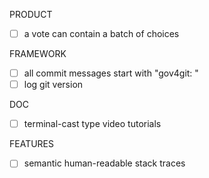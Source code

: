 PRODUCT
- [ ] a vote can contain a batch of choices

FRAMEWORK
- [ ] all commit messages start with "gov4git: "
- [ ] log git version

DOC
- [ ] terminal-cast type video tutorials

FEATURES
- [ ] semantic human-readable stack traces
